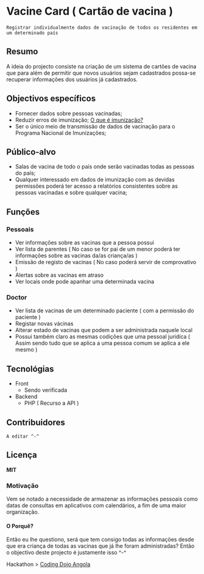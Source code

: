 # Vacine Card ( Cartão de vacina )
	Registrar individualmente dados de vacinação de todos os residentes em um determinado país

##	Resumo
A ideia do projecto consiste na criação de um sistema de cartões de vacina que para além de permitir que novos usuários sejam cadastrados possa-se recuperar informações dos usuários já cadastrados.

## Objectivos específicos

- Fornecer dados sobre pessoas vacinadas;
- Reduzir erros de imunização; [O que é imunização?](https://www.significados.com.br/imunizacao/) 
- Ser o único meio de transmissão de dados de vacinação para o Programa Nacional de Imunizações;
## Público-alvo
- Salas de vacina de todo o país onde serão vacinadas todas as pessoas do país;
- Qualquer interessado em dados de imunização com as devidas permissões poderá ter acesso a relatórios consistentes sobre as pessoas vacinadas e sobre qualquer vacina;

## Funções

### Pessoais

- Ver informações sobre as vacinas que a pessoa possui
- Ver lista de parentes ( No caso se for pai de um menor poderá ter informações sobre as vacinas da/as criança/as )
- Emissão de registo de vacinas ( No caso poderá servir de comprovativo )
- Alertas sobre as vacinas em atraso
- Ver locais onde pode apanhar uma determinada vacina

### Doctor

- Ver lista de vacinas de um determinado paciente ( com a permissão do paciente )
- Registar novas vácinas
- Alterar estado de vacinas que podem a ser administrada naquele local
- Possui também claro as mesmas codições que uma pessoal juridíca ( Assim sendo tudo que se aplica a uma pessoa comum se aplica a ele mesmo )

## Tecnológias
- Front 
	- Sendo verificada
- Backend
	- PHP ( Recurso a API )

## Contribuidores
	A editar ^-^
	
## Licença
**MIT**

### Motivação
Vem se notado a necessidade de armazenar as informações pessoais como datas de consultas em aplicativos com calendários, a fim de uma maior organização.
#### O Porquê?
Então eu lhe questiono, será que tem consigo todas as informações desde que era criança de todas as vacinas que já lhe foram administradas?
Então o objectivo deste projecto é justamente isso ^-^


Hackathon > [Coding Dojo Angola](http://codingdojoangola.com/) 
